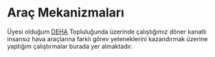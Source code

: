 # Araç Mekanizmaları

Üyesi olduğum [DEHA](eee.deu.edu.tr/deha/) Topluluğunda üzerinde çalıştığımız döner kanatlı insansız hava araçlarına farklı görev yeteneklerini kazandırmak üzerine yaptığım çalıştırmalar burada yer almaktadır.
